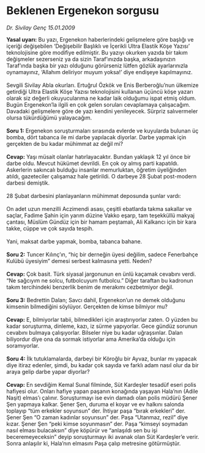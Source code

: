# Beklenen Ergenekon sorgusu

*Dr. Sivilay Genç 15.01.2009*

<div class="taraf_structure_2col_1zq">
<div class="margen_n">



 <p><b>Yasal uyarı:</b> Bu yazı, Ergenekon haberlerindeki gelişmelere göre başlığı ve içeriği değişebilen ‘Değişebilir Başlıklı ve İçerikli Ultra Elastik Köşe Yazısı’ teknolojisine göre modifiye edilmiştir. Bu yazıyı okurken yazıda bir takım değişmeler sezerseniz ya da sizin Taraf’ınızda başka, arkadaşınızın Taraf’ında başka bir yazı olduğunu görürseniz lütfen gözlük ayarlarınızla oynamayınız, ‘Allahım deliriyor muyum yoksa!’ diye endişeye kapılmayınız. <br/><br/>Sevgili Sivilay Abla okurları. Ertuğrul Özkök ve Enis Berberoğlu’nun ülkemize getirdiği Ultra Elastik Köşe Yazısı teknolojisini kullanan üçüncü köşe yazarı olarak siz değerli okuyucularıma ne kadar laik olduğumu ispat etmiş oldum. Bugün Ergenekon’la ilgili en çok gelen soruları cevaplamaya çalışacağım. Davadaki gelişmelere göre de yazı kendini yenileyecek. Sürpriz salıvermeler olursa tükürdüğümü yalayacağım. <b><br/><br/>Soru 1:</b> Ergenekon soruşturmaları sırasında evlerde ve kuyularda bulunan üç bomba, dört tabanca ile mi darbe yapılacak diyorlar. Darbe yapmak için gerçekten de bu kadar mühimmat az değil mi? <b><br/><br/>Cevap:</b> Yaşı müsait olanlar hatırlayacaktır. Bundan yaklaşık 12 yıl önce bir darbe oldu. Mevcut hükümet devrildi. En çok oy almış parti kapatıldı. Askerlerin sakıncalı bulduğu insanlar memurluktan, öğretim üyeliğinden atıldı, gazeteciler çalışamaz hale getirildi. O darbeye 28 Şubat post-modern darbesi demiştik. <br/><br/>28 Şubat darbesini planlayanların mühimmat deposunda şunlar vardı: <br/><br/>On adet uzun menzilli Aczimendi asası, çeşitli ebatlarda takma sakallar ve saçlar, Fadime Şahin için yarım düzine Vakko eşarp, tam teşekküllü makyaj çantası, Müslüm Gündüz için bir hamam peştamalı, Ali Kalkancı için bir kara takke, cüppe ve çok sayıda tespih. <br/><br/>Yani, maksat darbe yapmak, bomba, tabanca bahane.<b> <br/><br/>Soru 2:</b> Tuncer Kılınç’ın, “hiç bir derneğin üyesi değilim, sadece Fenerbahçe Kulübü üyesiyim” demesi serbest kalmasına yetti. Neden?<b> <br/><br/>Cevap:</b> Çok basit. Türk siyasal jargonunun en ünlü kaçamak cevabını verdi. “Ne sağcıyım ne solcu, futbolcuyum futbolcu.” Diğer taraftan bu kadronun takım tercihindeki benzerlik benim de merakımı cezbetmiyor değil. <b><br/><br/>Soru 3:</b> Bedrettin Dalan; Savcı dahil, Ergenekon’un ne demek olduğunu kimsenin bilmediğini söylüyor. Gerçekten de kimse bilmiyor mu?<b> <br/><br/>Cevap:</b> E, bilmiyorlar tabii, bilmedikleri için araştırıyorlar zaten. O yüzden bu kadar soruşturma, dinleme, kazı, iz sürme yapıyorlar. Gece gündüz sorunun cevabını bulmaya çalışıyorlar. Bilseler niye bu kadar uğraşsınlar. Dalan biliyordur diye ona da sormak istiyorlar ama Amerika’da olduğu için soramıyorlar. <b><br/><br/>Soru 4:</b> İlk tutuklamalarda, darbeyi bir Köroğlu bir Ayvaz, bunlar mı yapacak diye itiraz edenler, şimdi, bu kadar çok sayıda ve farklı adam nasıl olur da bir araya gelip darbe yapar diyorlar?<b> <br/><br/>Cevap:</b> En sevdiğim Kemal Sunal filminde, Süt Kardeşler tesadüf eseri polis hafiyesi olur. Onları hafiye yapan paşanın konağında yaşayan Hala’nın (Adile Naşit) elmas’ı çalınır. Soruşturmayı ise evin damadı olan polis müdürü Şener Şen yapmaya kalkar. Şener Şen, duruma el koyar ve ev halkını salonda toplayıp “tüm erkekler soyunsun” der. İhtiyar paşa “bırak erkekleri” der. Şener Şen “O zaman kadınlar soyunsun” der. Paşa “Utanmaz, rezil” diye kızar. Şener Şen “peki kimse soyunmasın” der. Paşa “kimseyi soymadan nasıl elması bulacaksın” diye köpürür ve “anlaşıldı sen bu işi beceremeyeceksin” deyip soruşturmayı iki avanak olan Süt Kardeşler’e verir. Sonra anlaşılır ki, Hala’nın elmasını Paşa çalıp metresine götürmüştür.</p>
<br/>
<br/>
<br/>



<br/>


<div id="taraf_not">
</div>

</div>


</div>

